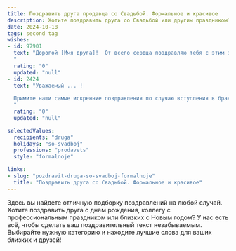```yaml
---
title: Поздравить друга продавца со Свадьбой. Формальное и красивое
description: Хотите поздравить друга со Свадьбой или другим праздником? Наш ИИ создаст незабываемое поздравление, а вы обязательно выделитесь среди других.  
date: 2024-10-18
tags: second tag
wishes:
- id: 97901
  text: "Дорогой [Имя друга]!  От всего сердца поздравляю тебя с этим замечательным событием – твоей свадьбой! Желаю вам с [Имя супруги/супруга] крепкой и счастливой семейной жизни, полного взаимопонимания, любви и благополучия. Пусть ваш союз будет крепким, как алмаз, а ваш совместный путь – наполнен радостью и счастьем.  Успехов вам во всех начинаниях, и пусть ваша семейная жизнь будет такой же прекрасной и успешной, как ваша карьера продавца.  Горько!
  "
  rating: "0"
  updated: "null"
- id: 2424
  text: "Уважаемый ... !
  
  Примите наши самые искренние поздравления по случаю вступления в брак! Желаем Вам и Вашей супруге (-у)  крепкого здоровья, неиссякаемого оптимизма, семейного благополучия и счастья! Пусть Ваш семейный очаг всегда горит ярким пламенем любви, взаимопонимания и тепла!
  "
  rating: "0"
  updated: "null"

selectedValues:
  recipients: "druga"
  holidays: "so-svadboj"
  professions: "prodavets"
  style: "formalnoje"

links:
- slug: "pozdravit-druga-so-svadboj-formalnoje"
  title: "Поздравить друга со Свадьбой. Формальное и красивое"
---
```


Здесь вы найдете отличную подборку поздравлений на любой случай.
Хотите поздравить друга с днём рождения, коллегу с профессиональным праздником или близких с Новым годом? У нас есть всё, чтобы сделать ваш поздравительный текст незабываемым. Выбирайте нужную категорию и находите лучшие слова для ваших близких и друзей!
